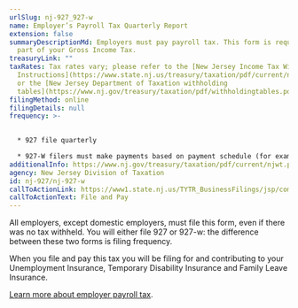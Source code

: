 ```yaml
---
urlSlug: nj-927_927-w
name: Employer’s Payroll Tax Quarterly Report
extension: false
summaryDescriptionMd: Employers must pay payroll tax. This form is required as
  part of your Gross Income Tax.
treasuryLink: ""
taxRates: Tax rates vary; please refer to the [New Jersey Income Tax Withholding
  Instructions](https://www.state.nj.us/treasury/taxation/pdf/current/njwt.pdf)
  or the [New Jersey Department of Taxation withholding
  tables](https://www.nj.gov/treasury/taxation/pdf/withholdingtables.pdf).
filingMethod: online
filingDetails: null
frequency: >-
  

  * 927 file quarterly 

  * 927-W filers must make payments based on payment schedule (for example. weekly, biweekly, etc.)
additionalInfo: https://www.nj.gov/treasury/taxation/pdf/current/njwt.pdf
agency: New Jersey Division of Taxation
id: nj-927/nj-927-w
callToActionLink: https://www1.state.nj.us/TYTR_BusinessFilings/jsp/common/Login.jsp?taxcode=45
callToActionText: File and Pay
---
```

All employers, except domestic employers, must file this form, even if there was no tax withheld. You will either file 927 or 927-w: the difference between these two forms is filing frequency.

When you file and pay this tax you will be filing for and contributing to your Unemployment Insurance, Temporary Disability Insurance and Family Leave Insurance.

[Learn more about employer payroll tax](https://www.nj.gov/treasury/taxation/businesses/payroll/index.shtml).